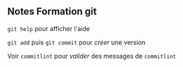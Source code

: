 Notes Formation git
-------------------

`git help` pour afficher l'aide

`git add` puis `git commit` pour *créer* une version

Voir `commitlint` pour *valider* des messages de `commitlint`
